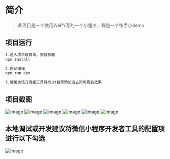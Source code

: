# 简介

> 此项目是一个使用WePY写的一个小程序，算是一个练手小demo

## 项目运行

``` bash
1.进入项目根目录，安装依赖
npm install

2.启动编译
npm run dev

3.使用微信开发者工具将dist目录添加进去即可看到效果
```

## 项目截图
![image](https://github.com/zt14362/wepy-breadtrip/blob/master/images/picture1.png) 
![image](https://github.com/zt14362/wepy-breadtrip/blob/master/images/picture2.png) 
![image](https://github.com/zt14362/wepy-breadtrip/blob/master/images/picture3.png) 
![image](https://github.com/zt14362/wepy-breadtrip/blob/master/images/picture4.png) 
![image](https://github.com/zt14362/wepy-breadtrip/blob/master/images/picture5.png) 
![image](https://github.com/zt14362/wepy-breadtrip/blob/master/images/picture6.png) 

## 本地调试或开发建议将微信小程序开发者工具的配置项进行以下勾选
![image](https://github.com/zt14362/wepy-breadtrip/blob/master/images/config1.png) 
